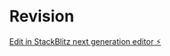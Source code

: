 # Revision

[Edit in StackBlitz next generation editor ⚡️](https://stackblitz.com/~/github.com/Abhishek11364/Revision)